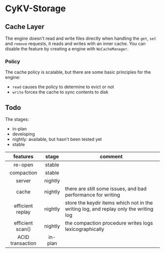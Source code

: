 # CyKV-Storage

## Cache Layer
The engine doesn't read and write files directly when handling the `get`, `set` and `remove` requests, it reads and writes with an inner cache. You can disable the feature by creating a engine with `NoCacheManager`.

### Policy
The cache policy is scalable, but there are some basic principles for the engine:
- `read` causes the policy to determine to evict or not
- `write` forces the cache to sync contents to disk

## Todo
The stages:
- in-plan
- developing
- nightly: available, but hasn't been tested yet
- stable

|features|stage|comment|
|:---:|:---:|---|
|re-open|stable||
|compaction|stable||
|server|nightly||
|cache|nightly|there are still some issues, and bad performance for writing|
|efficient replay| nightly | store the keydir items which not in the writing log, and replay only the writing log|
|efficient scan()| nightly | the compaction procedure writes logs lexicographically |
|ACID transaction| in-plan||